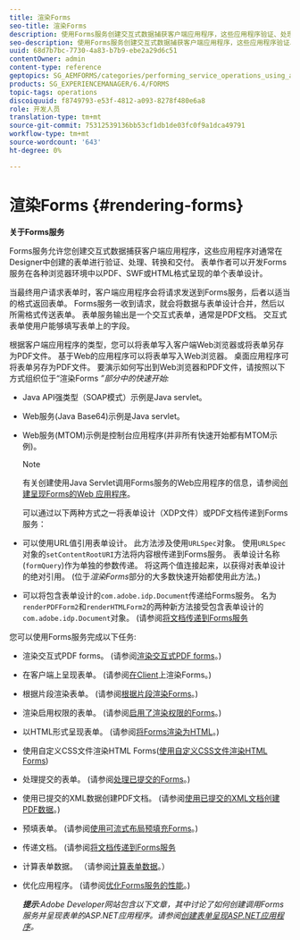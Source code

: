 ```yaml
---
title: 渲染Forms
seo-title: 渲染Forms
description: 使用Forms服务创建交互式数据捕获客户端应用程序，这些应用程序验证、处理、转换和交付通常在Designer中创建的表单。 表单作者可以开发Forms服务在各种浏览器环境中以PDF、SWF或HTML格式呈现的单个表单设计。
seo-description: 使用Forms服务创建交互式数据捕获客户端应用程序，这些应用程序验证、处理、转换和交付通常在Designer中创建的表单。 表单作者可以开发Forms服务在各种浏览器环境中以PDF、SWF或HTML格式呈现的单个表单设计。
uuid: 68d7b7bc-7730-4a83-b7b9-ebe2a29d6c51
contentOwner: admin
content-type: reference
geptopics: SG_AEMFORMS/categories/performing_service_operations_using_apis
products: SG_EXPERIENCEMANAGER/6.4/FORMS
topic-tags: operations
discoiquuid: f8749793-e53f-4812-a093-8278f480e6a8
role: 开发人员
translation-type: tm+mt
source-git-commit: 75312539136bb53cf1db1de03fc0f9a1dca49791
workflow-type: tm+mt
source-wordcount: '643'
ht-degree: 0%

---
```



# 渲染Forms {#rendering-forms}

**关于Forms服务**

Forms服务允许您创建交互式数据捕获客户端应用程序，这些应用程序对通常在Designer中创建的表单进行验证、处理、转换和交付。 表单作者可以开发Forms服务在各种浏览器环境中以PDF、SWF或HTML格式呈现的单个表单设计。

当最终用户请求表单时，客户端应用程序会将请求发送到Forms服务，后者以适当的格式返回表单。 Forms服务一收到请求，就会将数据与表单设计合并，然后以所需格式传送表单。 表单服务输出是一个交互式表单，通常是PDF文档。 交互式表单使用户能够填写表单上的字段。

根据客户端应用程序的类型，您可以将表单写入客户端Web浏览器或将表单另存为PDF文件。 基于Web的应用程序可以将表单写入Web浏览器。 桌面应用程序可将表单另存为PDF文件。 要演示如何写出到Web浏览器和PDF文件，请按照以下方式组织位于“渲染Forms *”部分中的快速开始:*

* Java API强类型（SOAP模式）示例是Java servlet。
* Web服务(Java Base64)示例是Java servlet。
* Web服务(MTOM)示例是控制台应用程序(并非所有快速开始都有MTOM示例)。

   >[!NOTE]
   >
   >有关创建使用Java Servlet调用Forms服务的Web应用程序的信息，请参阅[创建呈现Forms的Web 应用程序](/help/forms/developing/creating-web-applications-renders-forms.md)。

   可以通过以下两种方式之一将表单设计（XDP文件）或PDF文档传递到Forms服务：

* 可以使用URL值引用表单设计。 此方法涉及使用`URLSpec`对象。 使用`URLSpec`对象的`setContentRootURI`方法将内容根传递到Forms服务。 表单设计名称(`formQuery`)作为单独的参数传递。 将这两个值连接起来，以获得对表单设计的绝对引用。 (位于&#x200B;*渲染Forms*&#x200B;部分的大多数快速开始都使用此方法。)
* 可以将包含表单设计的`com.adobe.idp.Document`传递给Forms服务。 名为`renderPDFForm2`和`renderHTMLForm2`的两种新方法接受包含表单设计的`com.adobe.idp.Document`对象。 (请参阅[将文档传递到Forms服务](/help/forms/developing/passing-documents-forms-service.md)

您可以使用Forms服务完成以下任务:

* 渲染交互式PDF forms。 (请参阅[渲染交互式PDF forms](/help/forms/developing/rendering-interactive-pdf-forms.md)。)
* 在客户端上呈现表单。 (请参阅[在Client](/help/forms/developing/rendering-forms-client.md)上渲染Forms。)
* 根据片段渲染表单。 (请参阅[根据片段渲染Forms](/help/forms/developing/rendering-forms-based-fragments.md)。)
* 渲染启用权限的表单。 (请参阅[启用了渲染权限的Forms](/help/forms/developing/rendering-rights-enabled-forms.md)。)
* 以HTML形式呈现表单。 (请参阅[将Forms渲染为HTML](/help/forms/developing/rendering-forms-html.md)。)
* 使用自定义CSS文件渲染HTML Forms([使用自定义CSS文件渲染HTML Forms](/help/forms/developing/rendering-html-forms-using-custom.md))
* 处理提交的表单。 (请参阅[处理已提交的Forms](/help/forms/developing/handling-submitted-forms.md)。)
* 使用已提交的XML数据创建PDF文档。 (请参阅[使用已提交的XML文档创建PDF数据](/help/forms/developing/creating-pdf-documents-submitted-xml.md)。)
* 预填表单。 (请参阅[使用可流式布局预填充Forms](/help/forms/developing/prepopulating-forms-flowable-layouts.md)。)
* 传递文档。 (请参阅[将文档传递到Forms服务](/help/forms/developing/passing-documents-forms-service.md)
* 计算表单数据。 （请参阅[计算表单数据](/help/forms/developing/calculating-form-data.md)。）
* 优化应用程序。 (请参阅[优化Forms服务的性能](/help/forms/developing/optimizing-performance-forms-service.md)。)

   ***提示&#x200B;**:Adobe Developer网站包含以下文章，其中讨论了如何创建调用Forms服务并呈现表单的ASP.NET应用程序。请参阅[创建表单呈现ASP.NET应用程序](https://www.adobe.com/devnet/livecycle/articles/asp_net.html)。*


